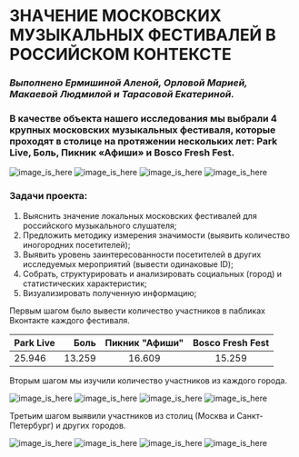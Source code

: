 # ЗНАЧЕНИЕ МОСКОВСКИХ МУЗЫКАЛЬНЫХ ФЕСТИВАЛЕЙ В РОССИЙСКОМ КОНТЕКСТЕ

### *Выполнено Ермишиной Аленой, Орловой Марией, Макаевой Людмилой и Тарасовой Екатериной.*

### В качестве объекта нашего исследования мы выбрали 4 крупных московских музыкальных фестиваля, которые проходят в столице на протяжении нескольких лет: Park Live, Боль, Пикник «Афиши» и Bosco Fresh Fest. 

![image_is_here](ПаркЛайв.jpg) ![image_is_here](Боль.jpg) ![image_is_here](Пикник.jpg) ![image_is_here](Боско.jpg) 

### **Задачи проекта:**

1. Выяснить значение локальных московских фестивалей для российского музыкального слушателя; 
2. Предложить методику измерения значимости (выявить количество иногородних посетителей);
3. Выявить уровень заинтересованности посетителей в других исследуемых мероприятий (вывести одинаковые ID); 
4. Собрать, структурировать и анализировать социальных (город) и статистических характеристик;
5. Визуализировать полученную информацию;

Первым шагом было вывести количество участников в пабликах Вконтакте каждого фестиваля. 

Park Live | Боль | Пикник "Афиши" | Bosco Fresh Fest
:----     | ----:| :----:         | :----:
 25.946   | 13.259| 16.609        | 15.259

Вторым шагом мы изучили количество участников из каждого города.

![image_is_here](ParkLiveCities.png) ![image_is_here](PainCities.jpg) ![image_is_here](PicnicAfishiCities.jpg) ![image_is_here](BoscoCities.jpg)

Третьим шагом выявили участников из столиц (Москва и Санкт-Петербург) и других городов.

![image_is_here](ParkLive.png) ![image_is_here](Pain.jpg) ![image_is_here](PicnicAfishi.jpg) ![image_is_here](BoscoFest.jpg)
